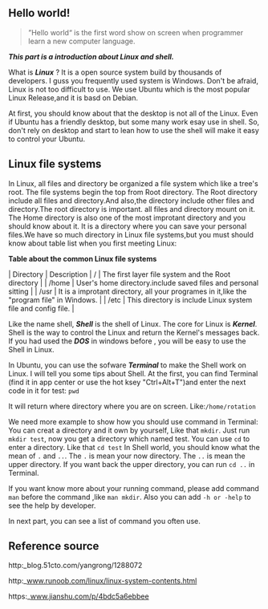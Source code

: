 Hello world!
---
> ”Hello world“ is the first word show on screen when programmer learn a new computer language.

_**This part is a introduction about Linux and shell.**_

What is _**Linux**_ ? It is a open source system build by thousands of developers. I guss you frequently used system is Windows. Don't be afraid, Linux is not too difficult to use. We use Ubuntu which is the most popular Linux Release,and it is basd on Debian.

At first, you should know about that the desktop is not all of the Linux. Even if Ubuntu has a friendly desktop, but some many work esay use in shell. So, don't rely on desktop and start to lean how to use the shell will make it easy to control your Ubuntu.

## Linux file systems
In Linux, all files and directory be organized a file system which like a tree's root. The file systems begin the top from Root directory. The Root directory include all files and directory.And also,the directory include other files and directory.The root directory is important. all files and directory mount on it. The Home directory is also one of the most improtant directory and you should know about it. It is a directory where you can save your personal files.We have so much directory in Linux file systems,but you must should know about table list when you first meeting Linux:


**Table about the common Linux file systems**

| Directory    | Description 
| /     | The first layer file system and the Root directory             |
| /home | User's home directory.include saved files and personal sitting |
| /usr  | It is a improtant directory, all your programes in it,like the "program file" in Windows. |
| /etc  | This directory is include Linux system file and config file.   |



Like the name shell, _**Shell**_ is the shell of Linux. The core for Linux is _**Kernel**_. Shell is the way to control the Linux and return the Kernel's messages back. If you had used the _**DOS**_ in windows before , you will be easy to use the Shell in Linux.

In Ubuntu, you can use the sofware _**Terminal**_ to make the Shell work on Linux. I will tell you some tips about Shell. At the first, you can find Terminal (find it in app center or use the hot ksey "Ctrl+Alt+T")and enter the next code in it for test: ``pwd``

It will return where directory where you are on screen. Like:``/home/rotation``

We need more example to show how you should use command in Terminal: You can creat a directory and it own by yourself, Like that ``mkdir``. Just run ``mkdir test``, now you get a directory which named test. You can use ``cd`` to enter a directory. Like that ``cd test`` In Shell world, you should know what the mean of ``.`` and ``..``. The ``.`` is mean your now directory. The ``..`` is mean the upper directory. If you want back the upper directory, you can run ``cd ..`` in Terminal.

If you want know more about your running command, please add command ``man`` before the command ,like ``man mkdir``. Also you can add ``-h or -help`` to    see the help by developer.

In next part, you can see a list of command you often use. 




## Reference source
 http:_blog.51cto.com/yangrong/1288072

 http:_www.runoob.com/linux/linux-system-contents.html

 https:_www.jianshu.com/p/4bdc5a6ebbee